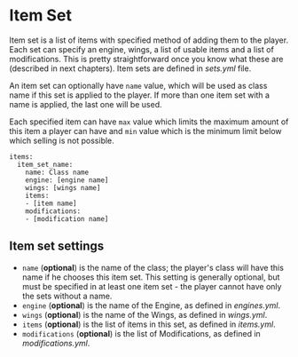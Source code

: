# Item Set

Item set is a list of items with specified method of adding them to the player. Each set can specify an engine, wings, a list of usable items and a list of modifications. This is pretty straightforward once you know what these are (described in next chapters). Item sets are defined in _sets.yml_ file.

An item set can optionally have `name` value, which will be used as class name if this set is applied to the player. If more than one item set with a name is applied, the last one will be used.

Each specified item can have `max` value which limits the maximum amount of this item a player can have and `min` value which is the minimum limit below which selling is not possible.

```
items:
  item_set_name:
    name: Class name
    engine: [engine name]
    wings: [wings name]
    items:
    - [item name]
    modifications:
    - [modification name]
```

## Item set settings

* `name` (**optional**) is the name of the class; the player's class will have this name if he chooses this item set. This setting is generally optional, but must be specified in at least one item set - the player cannot have only the sets without a name.
* `engine` (**optional**) is the name of the Engine, as defined in _engines.yml_.
* `wings` (**optional**) is the name of the Wings, as defined in _wings.yml_.
* `items` (**optional**) is the list of items in this set, as defined in _items.yml_.
* `modifications` (**optional**) is the list of Modifications, as defined in _modifications.yml_.
